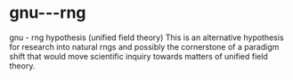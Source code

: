 # gnu---rng
gnu - rng hypothesis (unified field theory)
This is an alternative hypothesis for research into natural rngs and possibly the cornerstone of a paradigm shift that would move scientific inquiry towards matters of unified field theory.
